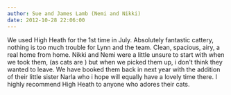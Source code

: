 ```yaml
---
author: Sue and James Lamb (Nemi and Nikki)
date: 2012-10-28 22:06:00
---
```

We used High Heath for the 1st time in July. Absolutely fantastic cattery, nothing is too much trouble for Lynn and the team. Clean, spacious, airy, a real home from home. Nikki and Nemi were a little unsure to start with when we took them, (as cats are ) but when we picked them up, i don't think they wanted to leave. We have booked them back in next year with the addition of their little sister Narla who i hope will equally have a lovely time there. I highly recommend High Heath to anyone who adores their cats.

